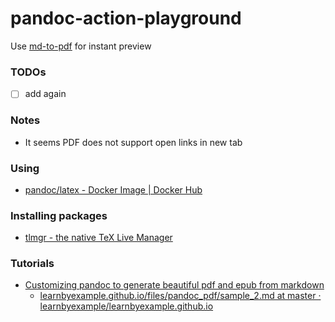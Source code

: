 pandoc-action-playground
========================
Use [md-to-pdf](https://md-to-pdf.fly.dev/) for instant preview

### TODOs
- [ ] add again

### Notes
- It seems PDF does not support open links in new tab
 
### Using
- [pandoc/latex - Docker Image | Docker Hub](https://hub.docker.com/r/pandoc/latex)

### Installing packages
- [tlmgr - the native TeX Live Manager](https://www.tug.org/texlive/doc/tlmgr.html)

### Tutorials
- [Customizing pandoc to generate beautiful pdf and epub from markdown](https://learnbyexample.github.io/customizing-pandoc/)
    - [learnbyexample.github.io/files/pandoc_pdf/sample_2.md at master · learnbyexample/learnbyexample.github.io](https://github.com/learnbyexample/learnbyexample.github.io/blob/master/files/pandoc_pdf/sample_2.md)
